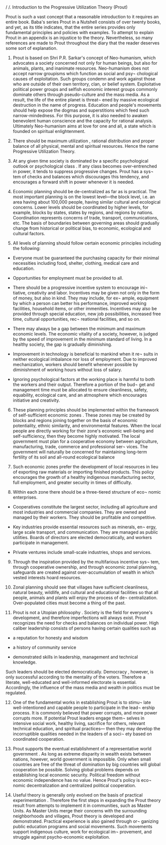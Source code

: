 

/ /. Introduction to the Progressive Utilization Theory (Prout) 

Prout is such a vast concept that a reasonable introduction to it 
requires an entire book. Baba's series Prout in a Nutshell consists of 
over twenty books, and yet, as its title indicates, that the entire series 
provides only fundamental principles and policies with examples. To 
attempt to explain Prout in an appendix is an injustice to the theory. 
Nevertheless, so many references are made to Prout throughout the 
diary that the reader deserves some sort of explanation. 

1) Prout is based on Shri P.R. Sarkar's concept of Neo-humanism, 
which advocates a society concerned not only for human beings, but 
also for animals, plants, and inanimate resources. Neo-humanism 
does not accept narrow groupisms which function as social and psy¬ 
chological causes of exploitation. Such groups condemn and work 
against those who are outside of their own territory, clan, or belief 
system. Exploitative political power groups and selfish economic 
interest groups commonly dominate others through pseudo-culture 
and the mass media. As a result, the life of the entire planet is threat¬ 
ened by massive ecological destruction in the name of progress. 
Education and people's movements should help expose the dogmas 
and superstitions which feed such narrow-mindedness. For this 
purpose, it is also needed to awaken benevolent human conscience 
and the capacity for rational analysis. Ultimately Neo-humanism 
aims at love for one and all, a state which is founded on spiritual 
enlightenment. 

2) There should be maximum utilization , rational distribution and 
proper balance of all physical, mental and spiritual resources. Hence 
the name Progressive Utilization Theory. 

3) At any given time society is dominated bv a specific psychological 
outlook or psychological class . If any class becomes over-entrenched 
in power, it tends to suppress progressive changes. Prout has a sys¬ 
tem of checks and balances which discourages this tendency, and 
encourages a forward shift in power whenever it is needed. 

4) Economic planning should be de-centralized as far as is practical. 
The most important planning is on the lowest level—the block level, 
i.e. an area having about 100,000 people, having similar cultural 
and ecological concerns. Lower levels should be coordinated by 
higher levels, for example, blocks by states, states by regions, and 
regions by nations. Coordination represents concerns of trade, 
transport, communications, etc. The basis of boundaries between 
governing areas should gradually change from historical or political 
bias, to economic, ecological and cultural factors. 

5) All levels of planning should follow certain economic principles 
including the following: 

* Everyone must be guaranteed the purchasing capacity for their 
minimal necessities including food, shelter, clothing, medical care 
and education. 

* Opportunities for employment must be provided to all. 

* There should be a progressive incentive system to encourage ini¬ 
tiative, creativity and labor. Incentives may be given not only in 
the form of money, but also in kind. They may include, for ex¬ 
ample, equipment by which a person can better his performance, 
improved working facilities, household items, or other immenities. 
Incentives may also be provided through special education, new 
job possibilities, increased free time, cultural opportunities, rec¬ 
reational facilities, and so on. 

* There may always be a gap between the minimum and maximum 
economic levels. The economic vitality of a society, however, is 
judged by the speed of improvement in the minimum standard of 
living. In a healthy society, the gap is gradually diminishing. 

* Improvement in technology is beneficial to mankind when it re¬ 
sults in neither ecological imbalance nor loss of employment. Due 
to improved mechanization, workers should benefit whenever 
possible by diminishment of working hours without loss of salary. 

* Ignoring psychological factors at the working place is harmful to 
both the workers and their output. Therefore a portion of the bud¬ 
get and management time must be allocated to ensure cleanliness, 
safety, equability, ecological care, and an atmosphere which 
encourages initiative and creativity. 

6) These planning principles should be implemented within the 
framework of self-sufficient economic zones . These zones may be 
created by blocks and regions joining together on the basis of 
economic potentiality, ethnic similarity, and environmental features. 
When the local people are directly working for their zone's economic 
well-being and self-sufficiency, then they become highly motivated. 
The local government must plan for a cooperative economy between 
agriculture, manufacturing, trade, commerce and professional ser¬ 
vices. The government will naturally be concerned for maintaining 
long-term fertility of its soil and all-round ecological balance 

7) Such economic zones prefer the development of local resources 
in lieu of exporting raw materials or importing finished products. 
This policy encourages the growth of a healthy indigenous 
manufacturing sector, full employment, and greater security in times 
of difficulty. 

8) Within each zone there should be a three-tiered structure of eco¬ 
nomic enterprises. 

* Cooperatives constitute the largest sector, including all agriculture 
and most industries and commercial companies. They are owned 
and managed by their workers. They should be profitable and 
competitive. 

* Key industries provide essential resources such as minerals, en¬ 
ergy, large scale transport, and communication. They are managed 
as public utilities. Boards of directors are elected democratically, 
and workers participate in management. 


* Private ventures include small-scale industries, shops and 
services. 

9) Through the inspiration provided by the multifarious incentive sys¬ 
tem, through cooperative ownership, and through economic zonal 
planning, safeguards are created against over-accumulation of 
wealth in which vested interests hoard resources. 

10) Zonal planning should see that villages have sufficient cleanliness, 
natural beauty, wildlife, and cultural and educational facilities so 
that all people, animals and plants will enjoy the process of de¬ 
centralization. Over-populated cities must become a thing of the 
past. 

11) Prout is not a Utopian philosophy . Society is the field for everyone's 
development, and therefore imperfections will always exist. Prout 
recognizes the need for checks and balances on individual power. 
High caliber leadership consists of persons having certain qualities 
such as 

* a reputation for honesty and wisdom 

* a history of community service 

* demonstrated skills in leadership, management and technical 
knowledge. 

Such leaders should be elected democratically. Democracy , however, 
is only successful according to the mentality of the voters. Therefore 
a literate, well-educated and well-informed electorate is essential. 
Accordingly, the influence of the mass media and wealth in politics 
must be regulated. 

12) One of the fundamental works in establishing Prout is to stimu¬ 
late well-intentioned and capable people to participate in the lead¬ 
ership process. It is commonly believed that power corrupts, and 
more power corrupts more. If potential Prout leaders engage them¬ 
selves in intensive social work, healthy living, sacrifice for others, 
relevant technical education, and spiritual practices— then they may 
develop the incorruptible qualities needed in the leaders of a soci¬ 
ety based on coordinated cooperation. 

13) Prout supports the eventual establishment of a representative world 
government . As long as extreme disparity in wealth exists between 
nations, however, world government is impossible. Only when small countries are free of the threat of domination by big countries will 
global cooperation be possible. Solving global problems depends on 
establishing local economic security. Political freedom without 
economic independence has no value. Hence Prout's policy is eco¬ 
nomic decentralization and centralized political cooperation. 

14) Useful theory is generally only evolved on the basis of practical 
experimentation . Therefore the first steps in expanding the Prout 
theory result from attempts to implement it in communities, such as 
Master Units. As Master Units merge their concerns with the 
surrounding neighborhoods and villages, Prout theory is developed 
and demonstrated. Practical experience is also gained through or¬ 
ganizing public education programs and social movements. Such 
movements support indigenous culture, work for ecological im¬ 
provement, and struggle against psycho-economic exploitation. 
